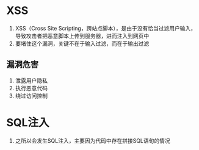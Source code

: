 # XSS

1. XSS（Cross Site Scripting，跨站点脚本），是由于没有恰当过滤用户输入，导致攻击者把恶意脚本上传到服务器，进而注入到网页中
2. 要堵住这个漏洞，关键不在于输入过滤，而在于输出过滤 

## 漏洞危害 

1. 泄露用户隐私
2. 执行恶意代码
3. 绕过访问控制



# SQL注入

1. 之所以会发生SQL注入，主要因为代码中存在拼接SQL语句的情况 